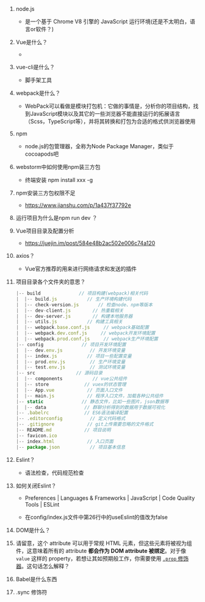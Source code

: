 1. node.js

   * 是一个基于 Chrome V8 引擎的 JavaScript 运行环境(还是不太明白，语言or软件？)

2. Vue是什么？

   * 

3. vue-cli是什么？

   * 脚手架工具

4. webpack是什么？

   * WebPack可以看做是模块打包机：它做的事情是，分析你的项目结构，找到JavaScript模块以及其它的一些浏览器不能直接运行的拓展语言（Scss，TypeScript等），并将其转换和打包为合适的格式供浏览器使用

5. npm

   * node.js的包管理器，全称为Node Package Manager，类似于cocoapods吧

6. webstorm中如何使用npm装三方包

   * 终端安装 npm install xxx -g

7. npm安装三方包权限不足

   * https://www.jianshu.com/p/1a437f37792e

8. 运行项目为什么是npm run dev ？

9. Vue项目目录及配置分析

   * https://juejin.im/post/584e48b2ac502e006c74a120

10. axios？

    * Vue官方推荐的用来进行网络请求和发送的插件

11. 项目目录各个文件夹的意思？

    ```javascript
    |-- build              // 项目构建(webpack)相关代码
    |  |-- build.js           // 生产环境构建代码
    |  |-- check-version.js       // 检查node、npm等版本
    |  |-- dev-client.js        // 热重载相关
    |  |-- dev-server.js        // 构建本地服务器
    |  |-- utils.js           // 构建工具相关
    |  |-- webpack.base.conf.js     // webpack基础配置
    |  |-- webpack.dev.conf.js     // webpack开发环境配置
    |  |-- webpack.prod.conf.js     // webpack生产环境配置
    |-- config              // 项目开发环境配置
    |  |-- dev.env.js          // 开发环境变量
    |  |-- index.js           // 项目一些配置变量
    |  |-- prod.env.js         // 生产环境变量
    |  |-- test.env.js         // 测试环境变量
    |-- src               // 源码目录
    |  |-- components           // vue公共组件
    |  |-- store             // vuex的状态管理
    |  |-- App.vue            // 页面入口文件
    |  |-- main.js            // 程序入口文件，加载各种公共组件
    |-- static              // 静态文件，比如一些图片，json数据等
    |  |-- data              // 群聊分析得到的数据用于数据可视化
    |-- .babelrc             // ES6语法编译配置
    |-- .editorconfig          // 定义代码格式
    |-- .gitignore            // git上传需要忽略的文件格式
    |-- README.md            // 项目说明
    |-- favicon.ico
    |-- index.html            // 入口页面
    |-- package.json           // 项目基本信息
    ```

12. Eslint？

    * 语法检查，代码规范检查

13. 如何关闭Eslint？

    * Preferences | Languages & Frameworks | JavaScript | Code Quality Tools | ESLint

    * 在config/index.js文件中第26行中的useEslint的值改为false

14. DOM是什么？

15. 请留意，这个 attribute 可以用于常规 HTML 元素，但这些元素将被视为组件，这意味着所有的 attribute **都会作为 DOM attribute 被绑定**。对于像 `value` 这样的 property，若想让其如预期般工作，你需要使用 [`.prop` 修饰器](https://cn.vuejs.org/v2/api/#v-bind)。这句话怎么解释？

16. Babel是什么东西

17. .sync 修饰符